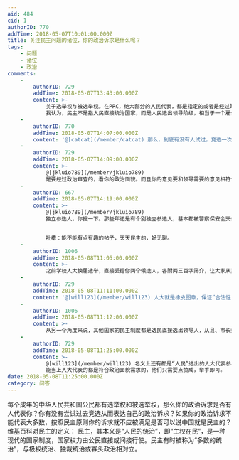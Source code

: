 ```yaml
---
aid: 484
cid: 1
authorID: 770
addTime: 2018-05-07T10:01:00.000Z
title: 关注民主问题的诸位，你的政治诉求是什么呢？
tags:
    - 问题
    - 诸位
    - 政治
comments:
    -
        authorID: 729
        addTime: 2018-05-07T13:43:00.000Z
        content: >-
            关于选举权与被选举权。在PRC，绝大部分的人民代表，都是指定的或者是经过政治审查的。
            我认为，民主不是指人民直接统治国家，而是人民选出领导阶级，相当于一个雇佣关系。既然是雇佣关系，领导者做的不好，可以用选票把你换下来。
    -
        authorID: 770
        addTime: 2018-05-07T14:07:00.000Z
        content: '@[catcat](/member/catcat) 那么，到底有没有人试过，竞选一次人大代表，哪怕是最基层的人大代表'
    -
        authorID: 729
        addTime: 2018-05-07T14:09:00.000Z
        content: >-
            @[jkluio789](/member/jkluio789)
            是要经过政治审查的，看你的政治面貌。而且你的意见要和领导需要的意见相符合。
    -
        authorID: 667
        addTime: 2018-05-07T14:19:00.000Z
        content: >-
            @[jkluio789](/member/jkluio789)
            独立参选人，你搜一下。那些年还是有个别独立参选人，基本都被警察保安全天候“保护”，现在估计没有独立参选人了。


            吐槽：能不能有点有趣的帖子，天天民主的，好无聊。
    -
        authorID: 1006
        addTime: 2018-05-08T11:05:00.000Z
        content: >-
            之前学校人大换届选举，直接丢给你两个候选人，各附两三百字简介，让大家从里边选。这不可笑么？听都没听说过的人，也不会举办公开演讲，告诉选民自己当上这个代表之后准备干什么。总之就是必须选，还不能弃权，投票的时候院里的书记当场监督，有个同学想弃选，还被他骂了。一个连“放弃”的权利都没有的所谓选举，滑天下之大稽。怪不得被外媒称为橡皮图章。
    -
        authorID: 729
        addTime: 2018-05-08T11:11:00.000Z
        content: '@[will123](/member/will123) 人大就是橡皮图章，保证“合法性”的工具而已。'
    -
        authorID: 1006
        addTime: 2018-05-08T11:12:00.000Z
        content: >-
            从另一个角度来说，其他国家的民主制度都是选民直接选出领导人，从县、市长到省长到总统。而唯独中国选的是”人大代表”，还只能选基层的。假如人大代表给地方政府提意见地方政府会听吗？一个独立于行政系统之外的”民众代表”真的有作用么？
    -
        authorID: 729
        addTime: 2018-05-08T11:25:00.000Z
        content: >-
            @[will123](/member/will123) 名义上还有都是“人民”选出的人大代表参与选举，另外还有几个拍手党。
            能当上人大代表的都是符合政治面貌需求的，他们只需要点赞成，举手即可。
date: 2018-05-08T11:25:00.000Z
category: 问答
---
```


每个成年的中华人民共和国公民都有选举权和被选举权，那么你的政治诉求是否有人代表你？你有没有尝试过去竞选从而表达自己的政治诉求？如果你的政治诉求不能代表大多数，按照民主原则你的诉求就不应被满足是否可以说中国就是民主的？ 维基百科对民主的定义： 民主，其本义是“人民的统治”，即“主权在民”，是一种现代的国家制度，国家权力由公民直接或间接行使。民主有时被称为“多数的统治”，与极权统治、独裁统治或寡头政治相对立。

